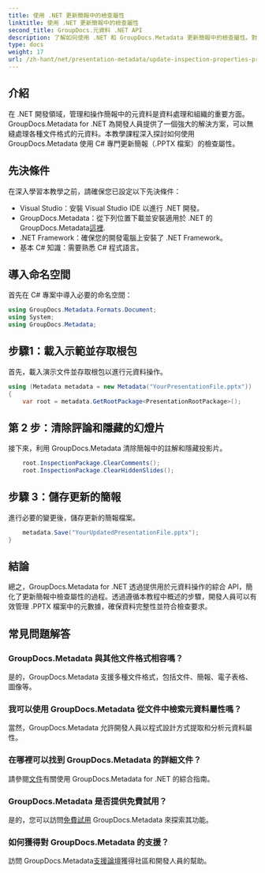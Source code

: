 ```yaml
---
title: 使用 .NET 更新簡報中的檢查屬性
linktitle: 使用 .NET 更新簡報中的檢查屬性
second_title: GroupDocs.元資料 .NET API
description: 了解如何使用 .NET 和 GroupDocs.Metadata 更新簡報中的檢查屬性。對 .PPTX 檔案進行簡單、有效率的元資料操作。
type: docs
weight: 17
url: /zh-hant/net/presentation-metadata/update-inspection-properties-presentations/
---
```

## 介紹
在 .NET 開發領域，管理和操作簡報中的元資料是資料處理和組織的重要方面。 GroupDocs.Metadata for .NET 為開發人員提供了一個強大的解決方案，可以無縫處理各種文件格式的元資料。本教學課程深入探討如何使用 GroupDocs.Metadata 使用 C# 專門更新簡報（.PPTX 檔案）的檢查屬性。
## 先決條件
在深入學習本教學之前，請確保您已設定以下先決條件：
- Visual Studio：安裝 Visual Studio IDE 以進行 .NET 開發。
-  GroupDocs.Metadata：從下列位置下載並安裝適用於 .NET 的 GroupDocs.Metadata[這裡](https://releases.groupdocs.com/metadata/net/).
- .NET Framework：確保您的開發電腦上安裝了 .NET Framework。
- 基本 C# 知識：需要熟悉 C# 程式語言。

## 導入命名空間
首先在 C# 專案中導入必要的命名空間：
```csharp
using GroupDocs.Metadata.Formats.Document;
using System;
using GroupDocs.Metadata;
```
## 步驟1：載入示範並存取根包
首先，載入演示文件並存取根包以進行元資料操作。

```csharp
using (Metadata metadata = new Metadata("YourPresentationFile.pptx"))
{
    var root = metadata.GetRootPackage<PresentationRootPackage>();
```
## 第 2 步：清除評論和隱藏的幻燈片
接下來，利用 GroupDocs.Metadata 清除簡報中的註解和隱藏投影片。

```csharp
    root.InspectionPackage.ClearComments();
    root.InspectionPackage.ClearHiddenSlides();
```
## 步驟 3：儲存更新的簡報
進行必要的變更後，儲存更新的簡報檔案。

```csharp
    metadata.Save("YourUpdatedPresentationFile.pptx");
}
```

## 結論
總之，GroupDocs.Metadata for .NET 透過提供用於元資料操作的綜合 API，簡化了更新簡報中檢查屬性的過程。透過遵循本教程中概述的步驟，開發人員可以有效管理 .PPTX 檔案中的元數據，確保資料完整性並符合檢查要求。

## 常見問題解答
### GroupDocs.Metadata 與其他文件格式相容嗎？
是的，GroupDocs.Metadata 支援多種文件格式，包括文件、簡報、電子表格、圖像等。
### 我可以使用 GroupDocs.Metadata 從文件中檢索元資料屬性嗎？
當然，GroupDocs.Metadata 允許開發人員以程式設計方式提取和分析元資料屬性。
### 在哪裡可以找到 GroupDocs.Metadata 的詳細文件？
請參閱[文件](https://reference.groupdocs.com/metadata/net/)有關使用 GroupDocs.Metadata for .NET 的綜合指南。
### GroupDocs.Metadata 是否提供免費試用？
是的，您可以訪問[免費試用](https://releases.groupdocs.com/) GroupDocs.Metadata 來探索其功能。
### 如何獲得對 GroupDocs.Metadata 的支援？
訪問 GroupDocs.Metadata[支援論壇](https://forum.groupdocs.com/c/metadata/14)獲得社區和開發人員的幫助。